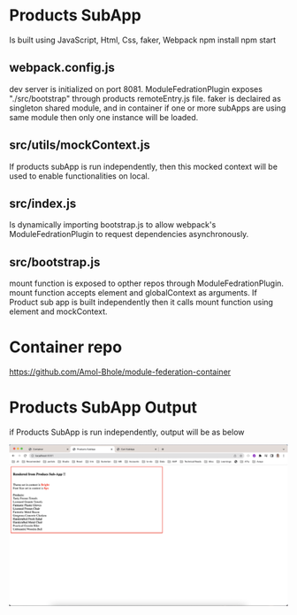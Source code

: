 # Products SubApp

Is built using JavaScript, Html, Css, faker, Webpack
npm install
npm start

## webpack.config.js

dev server is initialized on port 8081.
ModuleFedrationPlugin exposes "./src/bootstrap" through products remoteEntry.js file.
faker is declaired as singleton shared module, and in container if one or more subApps are using same module then only one instance will be loaded.

## src/utils/mockContext.js

If products subApp is run independently, then this mocked context will be used to enable functionalities on local.

## src/index.js

Is dynamically importing bootstrap.js to allow webpack's ModuleFedrationPlugin to request dependencies asynchronously.

## src/bootstrap.js

mount function is exposed to opther repos through ModuleFedrationPlugin.
mount function accepts element and globalContext as arguments.
If Product sub app is built independently then it calls mount function using element and mockContext.

# Container repo

https://github.com/Amol-Bhole/module-federation-container

# Products SubApp Output

if Products SubApp is run independently, output will be as below

![alt text](https://github.com/Amol-Bhole/module-federation-products/blob/main/src/assets/products_output.png?raw=true)

